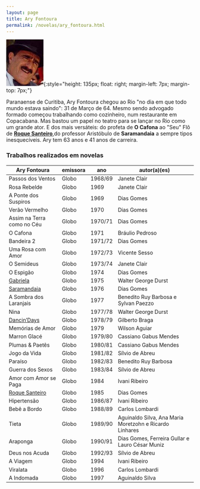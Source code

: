 ```yaml
---
layout: page
title: Ary Fontoura
permalink: /novelas/ary_fontoura.html
---
```


![Ary Fontoura](/novelas/img/a_fontoura.jpg){:style="height: 135px; float: right; margin-left: 7px; margin-top: 7px;"} 

Paranaense de Curitiba, Ary Fontoura chegou ao Rio "no dia em que todo mundo estava saindo": 31 de Março de 64. Mesmo sendo advogado formado começou trabalhando como cozinheiro, num restaurante em Copacabana. Mas bastou um papel no teatro para se lançar no Rio como um grande ator. E dos mais versáteis: do profeta de **O Cafona** ao "Seu" Flô de **[Roque Santeiro](/novelas/roque_santeiro.html)**,do professor Aristóbulo de **Saramandaia** a sempre tipos inesquecíveis. Ary tem 63 anos e 41 anos de carreira.

### Trabalhos realizados em novelas

Ary Fontoura | emissora | ano | autor(a)(es)
------------ | -------- | --- | ------------
Passos dos Ventos | Globo | 1968/69 | Janete Clair
Rosa Rebelde | Globo | 1969 | Janete Clair
A Ponte dos Suspiros | Globo | 1969 | Dias Gomes
Verão Vermelho | Globo | 1970 | Dias Gomes
Assim na Terra como no Céu | Globo | 1970/71 | Dias Gomes
O Cafona | Globo | 1971 | Bráulio Pedroso
Bandeira 2 | Globo | 1971/72 | Dias Gomes
Uma Rosa com Amor | Globo | 1972/73 | Vicente Sesso
O Semideus | Globo | 1973/74 | Janete Clair
O Espigão | Globo | 1974 | Dias Gomes
[Gabriela](/novelas/gabriela.html) | Globo | 1975 | Walter George Durst
[Saramandaia](/novelas/saramandaia.html) | Globo | 1976 | Dias Gomes
A Sombra dos Laranjais | Globo | 1977 | Benedito Ruy Barbosa e Sylvan Paezzo
Nina | Globo | 1977/78 | Walter George Durst
[Dancin’Days](/novelas/dancin_days.html) | Globo | 1978/79 | Gilberto Braga
Memórias de Amor | Globo | 1979 | Wilson Aguiar
Marron Glacé | Globo | 1979/80 | Cassiano Gabus Mendes
Plumas & Paetês | Globo | 1980/81 | Cassiano Gabus Mendes
Jogo da Vida | Globo | 1981/82 | Sílvio de Abreu
Paraíso | Globo | 1982/83 | Benedito Ruy Barbosa
Guerra dos Sexos | Globo | 1983/84 | Sílvio de Abreu
Amor com Amor se Paga | Globo | 1984 | Ivani Ribeiro
[Roque Santeiro](/novelas/roque_santeiro.html) | Globo | 1985 | Dias Gomes
Hipertensão | Globo | 1986/87 | Ivani Ribeiro
Bebê a Bordo | Globo | 1988/89 | Carlos Lombardi
Tieta | Globo | 1989/90 | Aguinaldo Silva, Ana Maria Moretzohn e Ricardo Linhares
Araponga | Globo | 1990/91 | Dias Gomes, Ferreira Gullar e Lauro César Muniz
Deus nos Acuda | Globo | 1992/93 | Sílvio de Abreu
A Viagem | Globo | 1994 | Ivani Ribeiro
Viralata | Globo | 1996 | Carlos Lombardi
A Indomada | Globo | 1997 | Aguinaldo Silva

